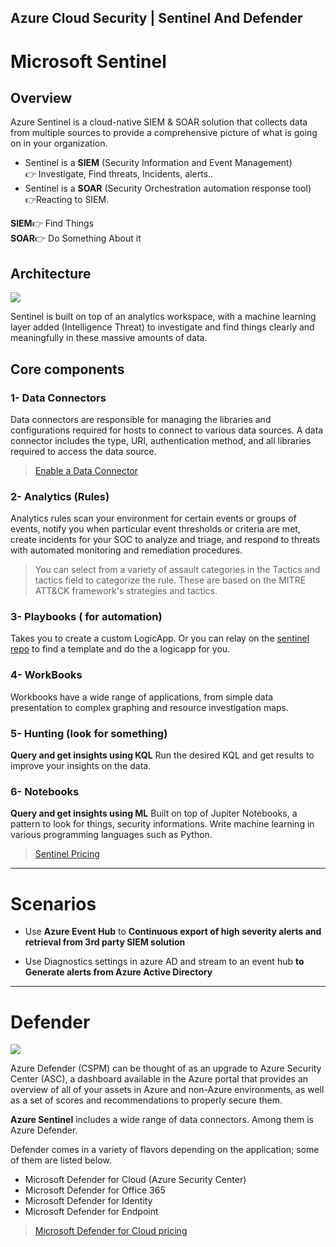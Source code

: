 ## Azure Cloud Security | Sentinel And Defender


# Microsoft Sentinel

## Overview
Azure Sentinel is a cloud-native SIEM & SOAR solution that collects data from multiple sources to provide a comprehensive picture of what is going on in your organization.

- Sentinel is a **SIEM** (Security Information and Event Management)
<br>👉 Investigate, Find threats, Incidents, alerts..
- Sentinel is a **SOAR** (Security Orchestration automation response tool) <br>👉Reacting to SIEM.

**SIEM**👉 Find Things <br>
**SOAR**👉 Do Something About it


## Architecture
![](https://i.imgur.com/DH9xya1.png)


 Sentinel is built on top of an analytics workspace, with a machine learning layer added (Intelligence Threat) to investigate and find things clearly and meaningfully in these massive amounts of data. 



## Core components

### 1- Data Connectors
Data connectors are responsible for managing the libraries and configurations required for hosts to connect to various data sources. A data connector includes the type, URI, authentication method, and all libraries required to access the data source.
> [Enable a Data Connector](https://docs.microsoft.com/en-us/azure/sentinel/connect-data-sources#enable-a-data-connector)

### 2- Analytics (Rules)
Analytics rules scan your environment for certain events or groups of events, notify you when particular event thresholds or criteria are met, create incidents for your SOC to analyze and triage, and respond to threats with automated monitoring and remediation procedures.
> You can select from a variety of assault categories in the Tactics and tactics field to categorize the rule. These are based on the MITRE ATT&CK framework's strategies and tactics.


### 3- Playbooks ( for automation)
Takes you to create a custom LogicApp.
Or you can relay on the [sentinel repo](https://github.com/Azure/Azure-Sentinel) to find a template and do the a logicapp for you.
### 4- WorkBooks
Workbooks have a wide range of applications, from simple data presentation to complex graphing and resource investigation maps.

### 5- Hunting (look for something)
 **Query and get insights using KQL**
  Run the desired KQL and get results to improve your insights on the data.
  <br>
  
### 6- Notebooks
 **Query and get insights using ML**
Built on top of Jupiter Notebooks, a pattern to look for things, security informations.
Write machine learning in various programming languages such as Python.


> [Sentinel Pricing](https://azure.microsoft.com/fr-fr/pricing/details/microsoft-sentinel/)

---

# Scenarios
- Use **Azure Event Hub** to **Continuous export of high severity alerts and retrieval from 3rd party SIEM solution**


- Use Diagnostics settings in azure AD and stream to an event hub **to Generate alerts from Azure Active Directory**


---
# Defender
![](https://i.imgur.com/hVt53xE.png)

Azure Defender (CSPM) can be thought of as an upgrade to Azure Security Center (ASC), a dashboard available in the Azure portal that provides an overview of all of your assets in Azure and non-Azure environments, as well as a set of scores and recommendations to properly secure them.

**Azure Sentinel** includes a wide range of data connectors. Among them is Azure Defender.

Defender comes in a variety of flavors depending on the application; some of them are listed below.
- Microsoft Defender for Cloud (Azure Security Center)
- Microsoft Defender for Office 365
- Microsoft Defender for Identity
- Microsoft Defender for Endpoint

> [Microsoft Defender for Cloud pricing](https://azure.microsoft.com/en-us/pricing/details/defender-for-cloud/)





